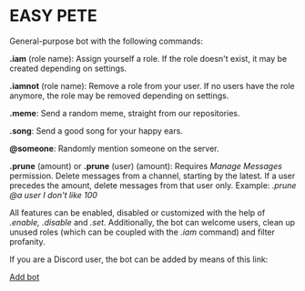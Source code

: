 EASY PETE
=========

General-purpose bot with the following commands:

**.iam** (role name): Assign yourself a role. If the role doesn't exist, it may be created depending on settings.

**.iamnot** (role name): Remove a role from your user. If no users have the role anymore, the role may be removed depending on settings.

**.meme**: Send a random meme, straight from our repositories.

**.song**: Send a good song for your happy ears.

**@someone**: Randomly mention someone on the server.

**.prune** (amount) or **.prune** (user) (amount): Requires _Manage Messages_ permission. Delete messages from a channel, starting by the latest. If a user precedes the amount, delete messages from that user only.
Example: _.prune @a user I don't like 100_

All features can be enabled, disabled or customized with the help of _.enable,_ _.disable_ and _.set._ Additionally, the bot can welcome users, clean up unused roles (which can be coupled with the _.iam_ command) and filter profanity.

If you are a Discord user, the bot can be added by means of this link:

[Add bot](https://discord.com/oauth2/authorize?client_id=700307494580256768&permissions=268561408&scope=bot)
